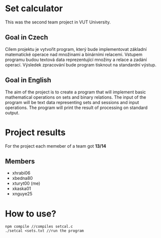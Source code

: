 # Set calculator
This was the second team project in VUT University.
## Goal in Czech
 Cílem projektu je vytvořit program, který bude implementovat základní matematické operace nad    množinami a binárními relacemi. Vstupem programu budou textová data reprezentující množiny a relace a zadání operací. Výsledek zpracování bude program tisknout na standardní výstup.
## Goal in English
 The aim of the project is to create a program that will implement basic mathematical operations on sets and binary relations. The input of the program will be text data representing sets and sessions and input operations. The program will print the result of processing on standard output.
# Project results
 For the project each memeber of a team got **13/14**
## Members
- xhrabi06
- xbedna80
- xturyt00 (me)
- xkaska01
- xnguye25
# How to use?
```
npm compile //compiles setcal.c
./setcal <sets.txt //run the program
```
